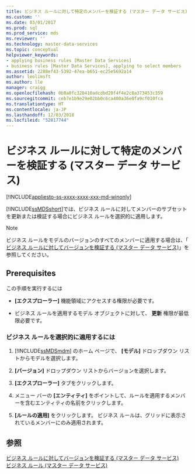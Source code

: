 ```yaml
---
title: ビジネス ルールに対して特定のメンバーを検証する (マスター データ サービス) | Microsoft Docs
ms.custom: ''
ms.date: 03/01/2017
ms.prod: sql
ms.prod_service: mds
ms.reviewer: ''
ms.technology: master-data-services
ms.topic: conceptual
helpviewer_keywords:
- applying business rules [Master Data Services]
- business rules [Master Data Services], applying to select members
ms.assetid: 2288ef43-5392-47ea-b651-ec25e5692a14
author: leolimsft
ms.author: lle
manager: craigg
ms.openlocfilehash: 0b8a0fc320410adcdbd20f4f4e2c8a373453c359
ms.sourcegitcommit: ceb7e1b9e29e02bb0c6ca400a36e0fa9cf010fca
ms.translationtype: HT
ms.contentlocale: ja-JP
ms.lasthandoff: 12/03/2018
ms.locfileid: "52817744"
---
```

# <a name="validate-specific-members-against-business-rules-master-data-services"></a>ビジネス ルールに対して特定のメンバーを検証する (マスター データ サービス)

[!INCLUDE[appliesto-ss-xxxx-xxxx-xxx-md-winonly](../includes/appliesto-ss-xxxx-xxxx-xxx-md-winonly.md)]

  [!INCLUDE[ssMDSshort](../includes/ssmdsshort-md.md)]では、ビジネス ルールに対してメンバーのサブセットを更新または検証する場合にビジネス ルールを選択的に適用します。  
  
> [!NOTE]  
>  ビジネス ルールをモデルのバージョンのすべてのメンバーに適用する場合は、「 [ビジネス ルールに対してバージョンを検証する (マスター データ サービス)](../master-data-services/validate-a-version-against-business-rules-master-data-services.md)」を参照してください。  
  
## <a name="prerequisites"></a>Prerequisites  
 この手順を実行するには  
  
-   **[エクスプローラー]** 機能領域にアクセスする権限が必要です。  
  
-   ビジネス ルールを適用するモデル オブジェクトに対して、 **更新** 権限が最低限必要です。  
  
### <a name="to-apply-business-rules-selectively"></a>ビジネス ルールを選択的に適用するには  
  
1.  [!INCLUDE[ssMDSmdm](../includes/ssmdsmdm-md.md)] のホーム ページで、 **[モデル]** ドロップダウン リストからモデルを選択します。  
  
2.  **[バージョン]** ドロップダウン リストからバージョンを選択します。  
  
3.  **[エクスプローラー]** タブをクリックします。  
  
4.  メニュー バーの **[エンティティ]** をポイントして、ルールを適用するメンバーを含むエンティティの名前をクリックします。  
  
5.  **[ルールの適用]** をクリックします。 ビジネス ルールは、グリッドに表示されているメンバーにのみ適用されます。  
  
## <a name="see-also"></a>参照  
 [ビジネス ルールに対してバージョンを検証する (マスター データ サービス)](../master-data-services/validate-a-version-against-business-rules-master-data-services.md)   
 [ビジネス ルール (マスター データ サービス)](../master-data-services/business-rules-master-data-services.md)  
  
  
